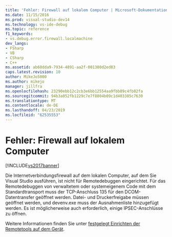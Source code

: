 ```yaml
---
title: 'Fehler: Firewall auf lokalem Computer | Microsoft-Dokumentation'
ms.date: 11/15/2016
ms.prod: visual-studio-dev14
ms.technology: vs-ide-debug
ms.topic: reference
f1_keywords:
- vs.debug.error.firewall.localmachine
dev_langs:
- FSharp
- VB
- CSharp
- C++
ms.assetid: ab60dda9-7934-4891-aa2f-001380d2ed83
caps.latest.revision: 10
author: MikeJo5000
ms.author: mikejo
manager: jillfra
ms.openlocfilehash: 23290ebb12c2cb3e6bb12554aa9fbb89c4fb82fa
ms.sourcegitcommit: 94b3a052fb1229c7e7f8804b09c1d403385c7630
ms.translationtype: MT
ms.contentlocale: de-DE
ms.lasthandoff: 04/23/2019
ms.locfileid: "62535553"
---
```

# <a name="error-firewall-on-local-machine"></a>Fehler: Firewall auf lokalem Computer
[!INCLUDE[vs2017banner](../includes/vs2017banner.md)]

Die Internetverbindungsfirewall auf dem lokalen Computer, auf dem Sie Visual Studio ausführen, ist nicht für Remotedebuggen eingerichtet. Für das Remotedebuggen von verwaltetem oder systemeigenem Code mit dem Standardtransport muss der TCP-Anschluss 135 für den DCOM-Datentransfer geöffnet werden. Datei- und Druckerfreigabe müssen geöffnet werden, und devenv.exe muss der Ausnahmenliste hinzugefügt werden. Es ist möglicherweise auch erforderlich, einige IPSEC-Anschlüsse zu öffnen.  
  
 Weitere Informationen finden Sie unter [festgelegt Einrichten der Remotetools auf dem Gerät](http://msdn.microsoft.com/library/90f45630-0d26-4698-8c1f-63f85a12db9c).
